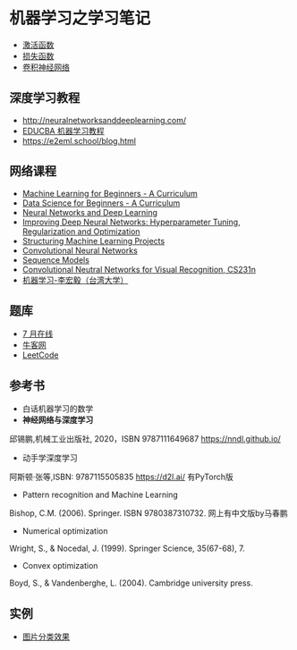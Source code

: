 # 机器学习之学习笔记

- [激活函数](深度学习/2_激活函数.md)
- [损失函数](深度学习/3_损失函数.md)
- [卷积神经网络](深度学习/卷积神经网络.md)

## 深度学习教程

- http://neuralnetworksanddeeplearning.com/
- [EDUCBA 机器学习教程](https://www.educba.com/data-science/data-science-tutorials/machine-learning-tutorial/)
- https://e2eml.school/blog.html

## 网络课程

- [Machine Learning for Beginners - A Curriculum](https://github.com/microsoft/ML-For-Beginners)
- [Data Science for Beginners - A Curriculum](https://github.com/microsoft/Data-Science-For-Beginners)
- [Neural Networks and Deep Learning](https://www.coursera.org/learn/neural-networks-deep-learning?specialization=deep-learning)
- [Improving Deep Neural Networks: Hyperparameter Tuning, Regularization and Optimization](https://www.coursera.org/learn/deep-neural-network?specialization=deep-learning)
- [Structuring Machine Learning Projects](https://www.coursera.org/learn/machine-learning-projects?specialization=deep-learning)
- [Convolutional Neural Networks](https://www.coursera.org/learn/convolutional-neural-networks?specialization=deep-learning)
- [Sequence Models](https://www.coursera.org/learn/nlp-sequence-models?specialization=deep-learning)
- [Convolutional Neutral Networks for Visual Recognition, CS231n](http://cs231n.stanford.edu/)
- [机器学习-李宏毅（台湾大学）](https://speech.ee.ntu.edu.tw/~hylee/ml/2021-spring.html)

## 题库

- [7 月在线](https://www.julyedu.com/questions/written)
- [牛客网](https://www.nowcoder.com/)
- [LeetCode](https://leetcode.com/)

## 参考书

- 白话机器学习的数学
- **神经网络与深度学习**

邱锡鹏,机械工业出版社, 2020，ISBN 9787111649687
https://nndl.github.io/

- 动手学深度学习

阿斯顿·张等,ISBN: 9787115505835
https://d2l.ai/
有PyTorch版

- Pattern recognition and Machine Learning

Bishop, C.M. (2006). Springer. ISBN 9780387310732.
网上有中文版by马春鹏

- Numerical optimization

Wright, S., & Nocedal, J. (1999). Springer Science, 35(67-68), 7.

- Convex optimization

Boyd, S., & Vandenberghe, L. (2004). Cambridge university press.

## 实例

- [图片分类效果](http://rodrigob.github.io/are_we_there_yet/build/classification_datasets_results.html)